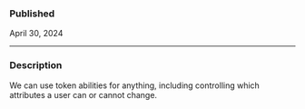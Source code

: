 ### Published

April 30, 2024

---

### Description

We can use token abilities for anything, including controlling which attributes a user can or cannot change.